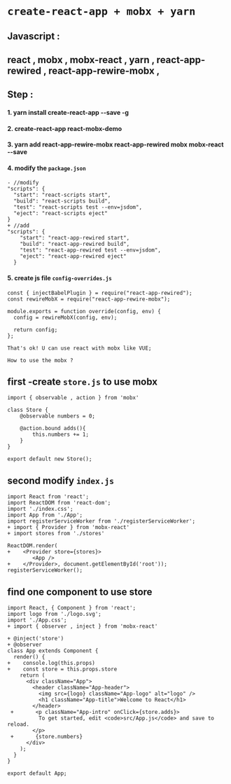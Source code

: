 # `create-react-app + mobx + yarn `

## Javascript : 

react , 
mobx , 
mobx-react , 
yarn , 
react-app-rewired , 
react-app-rewire-mobx ,
---
## Step :  
#### 1. yarn install create-react-app --save -g
#### 2. create-react-app react-mobx-demo
#### 3. yarn add react-app-rewire-mobx react-app-rewired mobx mobx-react --save
#### 4. modify the `package.json`
```
- //modify 
"scripts": {
  "start": "react-scripts start",
  "build": "react-scripts build",
  "test": "react-scripts test --env=jsdom",
  "eject": "react-scripts eject"
}
+ //add
"scripts": {
    "start": "react-app-rewired start",
    "build": "react-app-rewired build",
    "test": "react-app-rewired test --env=jsdom",
    "eject": "react-app-rewired eject"
  }
```
#### 5. create js file `config-overrides.js `
```
const { injectBabelPlugin } = require("react-app-rewired");
const rewireMobX = require("react-app-rewire-mobx");

module.exports = function override(config, env) {
  config = rewireMobX(config, env);

  return config;
};
```
`That's ok! U can use react with mobx like VUE;`

`How to use the mobx ? `

## first -create `store.js` to use mobx 
```
import { observable , action } from 'mobx'

class Store {
    @observable numbers = 0;

    @action.bound adds(){
        this.numbers += 1;
    }
}

export default new Store();
```

## second modify `index.js`
```
import React from 'react';
import ReactDOM from 'react-dom';
import './index.css';
import App from './App';
import registerServiceWorker from './registerServiceWorker';
+ import { Provider } from 'mobx-react'
+ import stores from './stores'

ReactDOM.render(
+    <Provider store={stores}>
        <App />
+    </Provider>, document.getElementById('root'));
registerServiceWorker();
```
## find one component to use store 
```
import React, { Component } from 'react';
import logo from './logo.svg';
import './App.css';
+ import { observer , inject } from 'mobx-react'

+ @inject('store')
+ @observer
class App extends Component {
  render() {
+    console.log(this.props)
+    const store = this.props.store
    return (
      <div className="App">
        <header className="App-header">
          <img src={logo} className="App-logo" alt="logo" />
          <h1 className="App-title">Welcome to React</h1>
        </header>
 +       <p className="App-intro" onClick={store.adds}>
          To get started, edit <code>src/App.js</code> and save to reload.
        </p>
 +       {store.numbers}
      </div>
    );
  }
}

export default App;
```
